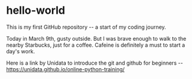 # hello-world
This is my first GitHub repository -- a start of my coding journey.

Today in March 9th, gusty outside. But I was brave enough to walk to the nearby Starbucks, just for a coffee. Cafeine is definitely a must to start a day's work. 

Here is a link by Unidata to introduce the git and github for beginners -- https://unidata.github.io/online-python-training/


